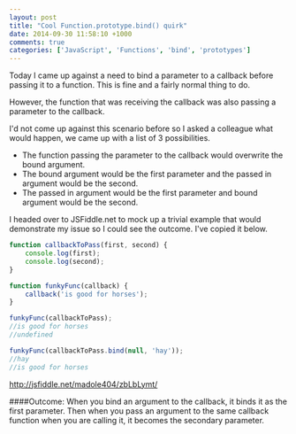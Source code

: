 ```yaml
---
layout: post
title: "Cool Function.prototype.bind() quirk"
date: 2014-09-30 11:58:10 +1000
comments: true
categories: ['JavaScript', 'Functions', 'bind', 'prototypes']
---
```


Today I came up against a need to bind a parameter to a callback before passing it to a function. This is fine and a fairly normal thing to do. 

However, the function that was receiving the callback was also passing a parameter to the callback. 

I'd not come up against this scenario before so I asked a colleague what would happen, we came up with a list of 3 possibilities. 


   * The function passing the parameter to the callback would overwrite the bound argument.
   * The bound argument would be the first parameter and the passed in argument would be the second.
   * The passed in argument would be the first parameter and bound argument would be the second.

I headed over to JSFiddle.net to mock up a trivial example that would demonstrate my issue so I could see the outcome. I've copied it below.

```javascript
function callbackToPass(first, second) {
    console.log(first);
    console.log(second);
}

function funkyFunc(callback) {
    callback('is good for horses');
}

funkyFunc(callbackToPass);
//is good for horses
//undefined

funkyFunc(callbackToPass.bind(null, 'hay'));
//hay
//is good for horses

```

http://jsfiddle.net/madole404/zbLbLymt/

####Outcome: 
When you bind an argument to the callback, it binds it as the first parameter.
Then when you pass an argument to the same callback function when you are calling it, it becomes the secondary parameter.  